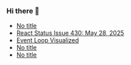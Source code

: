 ### Hi there 👋

<!-- daily.dev BOOKMARKS:START -->
- [No title](https://app.daily.dev/posts/sivEYCvvO?utm_source=rss&utm_medium=bookmarks&utm_campaign=PnGboN99PhXCxFrWGGg2C)
- [React Status Issue 430: May 28, 2025](https://app.daily.dev/posts/JsoJrqUAM?utm_source=rss&utm_medium=bookmarks&utm_campaign=PnGboN99PhXCxFrWGGg2C)
- [Event Loop Visualized](https://app.daily.dev/posts/ioxIVJ7Wv?utm_source=rss&utm_medium=bookmarks&utm_campaign=PnGboN99PhXCxFrWGGg2C)
- [No title](https://app.daily.dev/posts/M5Iqyf1tH?utm_source=rss&utm_medium=bookmarks&utm_campaign=PnGboN99PhXCxFrWGGg2C)
- [No title](https://app.daily.dev/posts/QijK3SyZH?utm_source=rss&utm_medium=bookmarks&utm_campaign=PnGboN99PhXCxFrWGGg2C)
<!-- daily.dev BOOKMARKS:END -->

<!--
**dinesh4monto/dinesh4monto** is a ✨ _special_ ✨ repository because its `README.md` (this file) appears on your GitHub profile.

Here are some ideas to get you started:

- 🔭 I’m currently working on ...
- 🌱 I’m currently learning ...
- 👯 I’m looking to collaborate on ...
- 🤔 I’m looking for help with ...
- 💬 Ask me about ...
- 📫 How to reach me: ...
- 😄 Pronouns: ...
- ⚡ Fun fact: ...
-->
